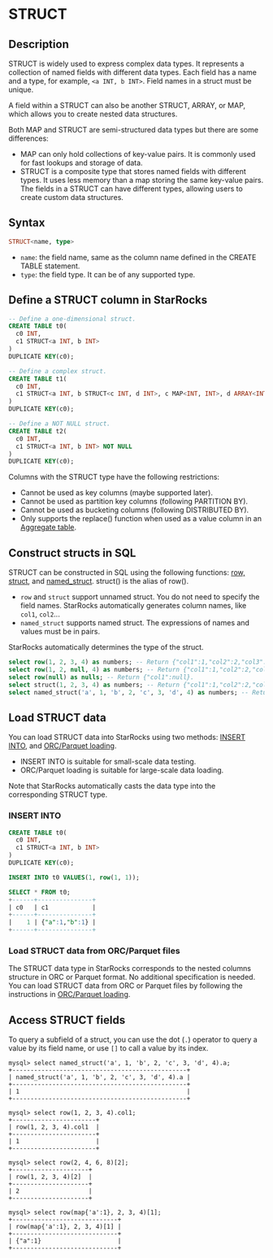 # STRUCT

## Description

STRUCT is widely used to express complex data types. It represents a collection of named fields with different data types. Each field has a name and a type, for example, `<a INT, b INT>`. Field names in a struct must be unique.

A field within a STRUCT can also be another STRUCT, ARRAY, or MAP, which allows you to create nested data structures.

Both MAP and STRUCT are semi-structured data types but there are some differences:

- MAP can only hold collections of key-value pairs. It is commonly used for fast lookups and storage of data.
- STRUCT is a composite type that stores named fields with different types. It uses less memory than a map storing the same key-value pairs. The fields in a STRUCT can have different types, allowing users to create custom data structures.

## Syntax

```Haskell
STRUCT<name, type>
```

- `name`: the field name, same as the column name defined in the CREATE TABLE statement.
- `type`: the field type. It can be of any supported type.

## Define a STRUCT column in StarRocks

```SQL
-- Define a one-dimensional struct.
CREATE TABLE t0(
  c0 INT,
  c1 STRUCT<a INT, b INT>
)
DUPLICATE KEY(c0);

-- Define a complex struct.
CREATE TABLE t1(
  c0 INT,
  c1 STRUCT<a INT, b STRUCT<c INT, d INT>, c MAP<INT, INT>, d ARRAY<INT>>
)
DUPLICATE KEY(c0);

-- Define a NOT NULL struct.
CREATE TABLE t2(
  c0 INT,
  c1 STRUCT<a INT, b INT> NOT NULL
)
DUPLICATE KEY(c0);
```

Columns with the STRUCT type have the following restrictions:

- Cannot be used as key columns (maybe supported later).
- Cannot be used as partition key columns (following PARTITION BY).
- Cannot be used as bucketing columns (following DISTRIBUTED BY).
- Only supports the replace() function when used as a value column in an [Aggregate table](../../../table_design/table_types/aggregate_table.md).

## Construct structs in SQL

STRUCT can be constructed in SQL using the following functions: [row, struct](../../sql-functions/struct-functions/row.md), and [named_struct](../../sql-functions/struct-functions/named_struct.md). struct() is the alias of row().

- `row` and `struct` support unnamed struct. You do not need to specify the field names. StarRocks automatically generates column names, like `col1`, `col2`...
- `named_struct` supports named struct. The expressions of names and values must be in pairs.

StarRocks automatically determines the type of the struct.

```SQL
select row(1, 2, 3, 4) as numbers; -- Return {"col1":1,"col2":2,"col3":3,"col4":4}.
select row(1, 2, null, 4) as numbers; -- Return {"col1":1,"col2":2,"col3":null,"col4":4}.
select row(null) as nulls; -- Return {"col1":null}.
select struct(1, 2, 3, 4) as numbers; -- Return {"col1":1,"col2":2,"col3":3,"col4":4}.
select named_struct('a', 1, 'b', 2, 'c', 3, 'd', 4) as numbers; -- Return {"a":1,"b":2,"c":3,"d":4}.
```

## Load STRUCT data

You can load STRUCT data into StarRocks using two methods: [INSERT INTO](../../../loading/InsertInto.md), and [ORC/Parquet loading](../../../loading/BrokerLoad.md).

- INSERT INTO is suitable for small-scale data testing.
- ORC/Parquet loading is suitable for large-scale data loading.

Note that StarRocks automatically casts the data type into the corresponding STRUCT type.

### INSERT INTO

```SQL
CREATE TABLE t0(
  c0 INT,
  c1 STRUCT<a INT, b INT>
)
DUPLICATE KEY(c0);

INSERT INTO t0 VALUES(1, row(1, 1));

SELECT * FROM t0;
+------+---------------+
| c0   | c1            |
+------+---------------+
|    1 | {"a":1,"b":1} |
+------+---------------+
```

### Load STRUCT data from ORC/Parquet files

The STRUCT data type in StarRocks corresponds to the nested columns structure in ORC or Parquet format. No additional specification is needed. You can load STRUCT data from ORC or Parquet files by following the instructions in [ORC/Parquet loading](../../../loading/BrokerLoad.md).

## Access STRUCT fields

To query a subfield of a struct, you can use the dot (`.`) operator to query a value by its field name, or use `[]` to call a value by its index.

```Plain Text
mysql> select named_struct('a', 1, 'b', 2, 'c', 3, 'd', 4).a;
+------------------------------------------------+
| named_struct('a', 1, 'b', 2, 'c', 3, 'd', 4).a |
+------------------------------------------------+
| 1                                              |
+------------------------------------------------+

mysql> select row(1, 2, 3, 4).col1;
+-----------------------+
| row(1, 2, 3, 4).col1  |
+-----------------------+
| 1                     |
+-----------------------+

mysql> select row(2, 4, 6, 8)[2];
+---------------------+
| row(1, 2, 3, 4)[2]  |
+---------------------+
| 2                   |
+---------------------+

mysql> select row(map{'a':1}, 2, 3, 4)[1];
+-----------------------------+
| row(map{'a':1}, 2, 3, 4)[1] |
+-----------------------------+
| {"a":1}                     |
+-----------------------------+
```
